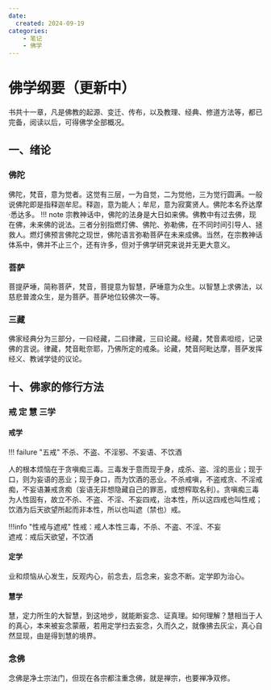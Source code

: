 ```yaml
---
date:
  created: 2024-09-19
categories: 
    - 笔记
    - 佛学
---
```


# 佛学纲要（更新中）

书共十一章，凡是佛教的起源、变迁、传布，以及教理、经典、修道方法等，都已完备，阅读以后，可得佛学全部概况。
<!-- more -->

## 一、绪论

### 佛陀  

佛陀，梵音，意为觉者。这觉有三层，一为自觉，二为觉他，三为觉行圆满。一般说佛陀即是指释迦牟尼。释迦，意为能人；牟尼，意为寂寞贤人。佛陀本名乔达摩·悉达多。
!!! note
    宗教神话中，佛陀的法身是大日如来佛。佛教中有过去佛，现在佛，未来佛的说法。三者分别指燃灯佛、佛陀、弥勒佛，在不同时间引导人、拯救人。燃灯佛预言佛陀之现世，佛陀语言弥勒菩萨在未来成佛。当然，在宗教神话体系中，佛并不止三个，还有许多，但对于佛学研究来说并无更大意义。  

### 菩萨  

菩提萨埵，简称菩萨，梵音，菩提意为智慧，萨埵意为众生。以智慧上求佛法，以慈悲普渡众生，是为菩萨。菩萨地位较佛次一等。

### 三藏

佛家经典分为三部分，一曰经藏，二曰律藏，三曰论藏。经藏，梵音素呾缆，记录佛的言说。律藏，梵音毗奈耶，乃佛所定的戒条。论藏，梵音阿毗达摩，菩萨发挥经义、教诫学徒的议论。

## 十、佛家的修行方法

### 戒 定 慧 三学

#### 戒学

!!! failure "五戒"
    不杀、不盗、不淫邪、不妄语、不饮酒

人的根本烦恼在于贪嗔痴三毒。三毒发于意而现于身，成杀、盗、淫的恶业；现于口，则为妄语的恶业；现于身口，而为饮酒的恶业。不杀戒嗔，不盗戒贪、不淫戒痴，不妄语兼戒贪痴（妄语无非想隐藏自己的罪恶，或想榨取名利）。贪嗔痴三毒为人性固有，故立不杀、不盗、不淫、不妄四戒，治本性，所以这四戒也叫性戒；饮酒为后天欲望所起而非本性，所以也叫遮（禁也）戒。

!!!info "性戒与遮戒"
    性戒：戒人本性三毒，不杀、不盗、不淫、不妄  
    遮戒：戒后天欲望，不饮酒

#### 定学

业和烦恼从心发生，反观内心，前念去，后念来，妄念不断。定学即为治心。

#### 慧学

慧，定力所生的大智慧，到这地步，就能断妄念、证真理。如何理解？慧相当于人的真心，本来被妄念蒙蔽，若用定学扫去妄念，久而久之，就像拂去灰尘，真心自然显现，由是得到慧的境界。

### 念佛

念佛是净土宗法门，但现在各宗都注重念佛，就是禅宗，也要禅净双修。  
